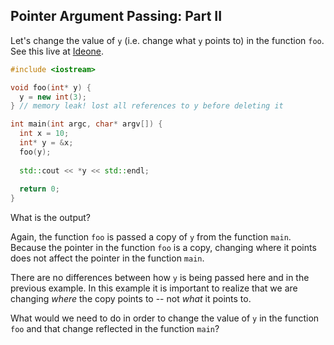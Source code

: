 ## Pointer Argument Passing: Part II
Let's change the value of `y` (i.e. change what `y` points to) in the function `foo`. See this live at [Ideone](http://ideone.com/9pSYQJ).

``` cpp
#include <iostream>

void foo(int* y) {
  y = new int(3);
} // memory leak! lost all references to y before deleting it

int main(int argc, char* argv[]) {
  int x = 10;
  int* y = &x;
  foo(y);
  
  std::cout << *y << std::endl;
  
  return 0;
}

```

What is the output?

Again, the function `foo` is passed a copy of `y` from the function `main`. Because the pointer in the function `foo` is a copy, changing where it points does not affect the pointer in the function `main`.

There are no differences between how `y` is being passed here and in the previous example. In this example it is important to realize that we are changing *where* the copy points to -- not *what* it points to.

What would we need to do in order to change the value of `y` in the function `foo` and that change reflected in the function `main`?

